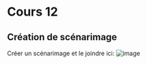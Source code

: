 # Cours 12
## Création de scénarimage
Créer un scénarimage et le joindre ici: 
![image](https://user-images.githubusercontent.com/89647786/144610191-fb654f38-3e5f-43ee-b3ce-fd4431d79ca0.png)
